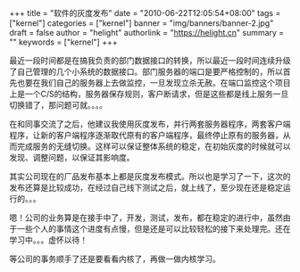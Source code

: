 +++
title = "软件的灰度发布"
date = "2010-06-22T12:05:54+08:00"
tags = ["kernel"]
categories = ["kernel"]
banner = "img/banners/banner-2.jpg"
draft = false
author = "helight"
authorlink = "https://helight.cn"
summary = ""
keywords = ["kernel"]
+++

最近一段时间都是在搞我负责的部门数据接口的转换，所以最近一段时间连续升级了自己管理的几个小系统的数据接口。部门服务器的端口是要严格控制的，所以首先也要在我们自己的服务器上去做监控，一旦发现立杀无赦。在端口监控这个项目上是一个C/S的结构，服务器保存规则，客户断请求，但是这些都是线上服务一旦切换错了，那问题可就。。。。
<!--more-->

在和同事交流了之后，他建议我使用灰度发布，并行两套服务器程序，两套客户端程序，让新的客户端程序逐渐取代原有的客户端程序，最终停止原有的服务器，从而完成服务的无缝切换。这样可以保证整体系统的稳定，在初始灰度的时候就可以发现、调整问题，以保证其影响度。

其实公司现在的厂品发布基本上都是灰度发布模式。所以也是学习了一下，这次的发布还算是比较成功，在经过自己线下测试之后，就上线了，至少现在还是稳定运行的。。。

嗯！公司的业务算是在接手中了，开发，测试，发布，都在稳定的进行中，虽然由于一些个人的事情这个进度有点慢，但是还是可以比较轻松的接下来处理完。还在学习中。。。虚怀以待！

等公司的事务顺手了还是要看看内核了，再做一做内核学习。
